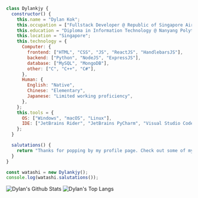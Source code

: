 ```js
class Dylankjy {
  constructor() {
    this.name = "Dylan Kok";
    this.occupation = ["Fullstack Developer @ Republic of Singapore Air Force"];
    this.education = "Diploma in Information Technology @ Nanyang Polytechnic";
    this.location = "Singapore";
    this.technology = {
      Computer: {
        frontend: ["HTML", "CSS", "JS", "ReactJS", "HandlebarsJS"],
        backend: ["Python", "NodeJS", "ExpressJS"],
        database: ["MySQL", "MongoDB"],
        other: ["C", "C++", "C#"],
      },
      Human: {
        English: "Native",
        Chinese: "Elementary",
        Japanese: "Limited working proficiency",
      },
    };
    this.tools = {
      OS: ["Windows", "macOS", "Linux"],
      IDE: ["JetBrains Rider", "JetBrains PyCharm", "Visual Studio Code"],
    };
  }

  salutations() {
    return "Thanks for popping by my profile page. Check out some of my projects below:";
  }
}

const watashi = new Dylankjy();
console.log(watashi.salutations());

```

![Dylan's Github Stats](https://github-readme-stats-mfm1.vercel.app/api?username=Dylankjy&count_private=true&theme=gotham&show_icons=true)
![Dylan's Top Langs](https://github-readme-stats-mfm1.vercel.app/api/top-langs/?username=Dylankjy&count_private=true&layout=compact&theme=gotham)

<!-- hey @BlueGoldfield, you suck because you used python for this.  -->
